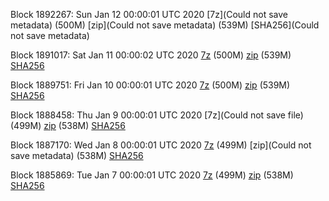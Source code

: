 Block 1892267: Sun Jan 12 00:00:01 UTC 2020 [7z](Could not save metadata) (500M) [zip](Could not save metadata) (539M) [SHA256](Could not save metadata)

Block 1891017: Sat Jan 11 00:00:02 UTC 2020 [7z](https://transfer.sh/11F5ax/bootstrap.dat.20200111.7z) (500M) [zip](https://transfer.sh/tsXeB/bootstrap.dat.20200111.zip) (539M) [SHA256](https://transfer.sh/3osQ0/sha256.txt)

Block 1889751: Fri Jan 10 00:00:01 UTC 2020 [7z]() (500M) [zip]() (539M) [SHA256]()

Block 1888458: Thu Jan  9 00:00:01 UTC 2020 [7z](Could not save file) (499M) [zip]() (538M) [SHA256]()

Block 1887170: Wed Jan  8 00:00:01 UTC 2020 [7z]() (499M) [zip](Could not save metadata) (538M) [SHA256]()

Block 1885869: Tue Jan  7 00:00:01 UTC 2020 [7z]() (499M) [zip]() (538M) [SHA256]()
